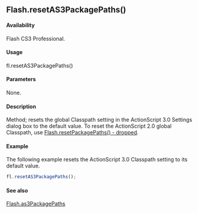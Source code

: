 ## Flash.resetAS3PackagePaths()

#### Availability

Flash CS3 Professional.

#### Usage

fl.resetAS3PackagePaths()

#### Parameters

None.

#### Description

Method; resets the global Classpath setting in the ActionScript 3.0 Settings dialog box to the default value. To reset the ActionScript 2.0 global Classpath, use [Flash.resetPackagePaths() - dropped](../Flash_object/Flash60.md).

#### Example

The following example resets the ActionScript 3.0 Classpath setting to its default value.

```javascript
fl.resetAS3PackagePaths();
```

#### See also

[Flash.as3PackagePaths](../Flash_object/Flash2.md)
